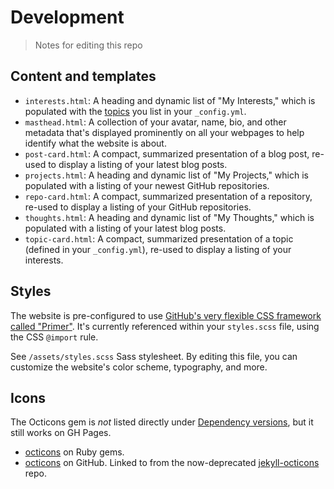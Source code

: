 # Development
> Notes for editing this repo


## Content and templates

- `interests.html`: A heading and dynamic list of "My Interests," which is populated with the [topics](#topics) you list in your `_config.yml`.
- `masthead.html`: A collection of your avatar, name, bio, and other metadata that's displayed prominently on all your webpages to help identify what the website is about.
- `post-card.html`: A compact, summarized presentation of a blog post, re-used to display a listing of your latest blog posts.
- `projects.html`: A heading and dynamic list of "My Projects," which is populated with a listing of your newest GitHub repositories.
- `repo-card.html`: A compact, summarized presentation of a repository, re-used to display a listing of your GitHub repositories.
- `thoughts.html`: A heading and dynamic list of "My Thoughts," which is populated with a listing of your latest blog posts.
- `topic-card.html`: A compact, summarized presentation of a topic (defined in your `_config.yml`), re-used to display a listing of your interests.

## Styles

The website is pre-configured to use [GitHub's very flexible CSS framework called "Primer"](https://styleguide.github.com/primer/). It's currently referenced within your `styles.scss` file, using the CSS `@import` rule.

See `/assets/styles.scss` Sass stylesheet. By editing this file, you can customize the website's color scheme, typography, and more.

## Icons

The Octicons gem is _not_ listed directly under [Dependency versions](https://pages.github.com/versions/), but it still works on GH Pages.

- [octicons](https://rubygems.org/gems/octicons) on Ruby gems.
- [octicons](https://github.com/primer/octicons) on GitHub. Linked to from the now-deprecated [jekyll-octicons](https://github.com/primer/jekyll-octicons) repo.
